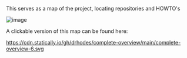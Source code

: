 This serves as a map of the project, locating repositories and HOWTO's

![image](https://user-images.githubusercontent.com/84929/154132940-236bee95-6016-4dff-b1bc-122de1775c8b.png)

A clickable version of this map can be found here:


https://cdn.statically.io/gh/drhodes/complete-overview/main/complete-overview-6.svg
